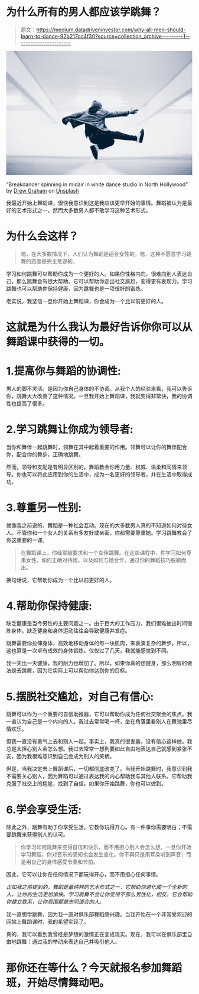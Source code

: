 # 为什么所有的男人都应该学跳舞？

> 原文：<https://medium.datadriveninvestor.com/why-all-men-should-learn-to-dance-92b217cc4f30?source=collection_archive---------1----------------------->

![](img/129cce699b6a93f2c28625abf5cd47ba.png)

“Breakdancer spinning in midair in white dance studio in North Hollywood” by [Drew Graham](https://unsplash.com/@dizzyd718?utm_source=medium&utm_medium=referral) on [Unsplash](https://unsplash.com?utm_source=medium&utm_medium=referral)

我最近开始上舞蹈课，很快我意识到这是我应该更早开始的事情。舞蹈被认为是最好的艺术形式之一。然而大多数男人都不敢学习这种艺术形式。

# 为什么会这样？

> 嗯，在大多数情况下，人们认为舞蹈是适合女性的。嗯，这种不愿意学习跳舞的态度是完全荒谬的。

学习如何跳舞可以帮助你成为一个更好的人。如果你性格内向，很难向别人表达自己，那么跳舞会有很大帮助。它可以帮助你走出社交尴尬，变得更有表现力。学习跳舞也可以帮助你保持健康，因为跳舞也是一项很好的锻炼。

老实说，我坚信一旦你开始上舞蹈课，你会成为一个比以前更好的人。

# **这就是为什么我认为最好告诉你你可以从舞蹈课中获得的一切。**

# 1.提高你与舞蹈的协调性:

男人的脚不灵活。是因为你自己身体的不协调。从我个人的经验来看，我可以告诉你，跳舞大大改善了这种情况。一旦我开始上舞蹈课，我就变得非常快，我的协调性也提高了很多。

# 2.学习跳舞让你成为领导者:

当你和舞伴一起跳舞时，领舞在其中起着重要的作用。领舞可以让你的舞伴配合你，配合你的舞步，正确地跳舞。

然而，领导和支配是有明显区别的。舞蹈教会你用力量、权威、温柔和同情来领导。你也可以将此应用到你的生活中，成为一名更好的领导者，并在生活中取得成功。

# 3.尊重另一性别:

就像我之前说的，舞蹈是一种社会互动。现在的大多数男人真的不知道如何对待女人。不管你和一个女人的关系有多友好或亲密，你都需要尊重她。学习跳舞教会了你这重要的一课。

> 在舞蹈课上，你经常被要求和一个女伴跳舞。在这些课程中，你学习如何尊重女性，如何正确对待她，以及如何与她合作，通过你的舞蹈技巧脱颖而出。

换句话说，它帮助你成为一个比以前更好的人。

# 4.帮助你保持健康:

缺乏健康是当今男性的主要问题之一。由于巨大的工作压力，我们很难抽出时间锻炼身体。缺乏健身和身体运动往往会导致健康并发症。

跳舞需要你拉伸身体，高效地移动身体的每一块肌肉，来表演复杂的舞步。所以，这也算是一次卓有成效的身体锻炼。仅仅过了几天，我就能感觉到不同。

我一天比一天健康，我的耐力也增加了。所以，如果你真的想健身，那么明智的做法是去跳舞，因为它实际上可以帮助你达到你的目标。

# 5.摆脱社交尴尬，对自己有信心:

跳舞可以作为一个重要的自信助推器，它可以帮助你成为任何社交聚会的焦点。我一直认为自己是一个内向的人。我过去常常喝一杯，坐在角落里看别人在舞池里尽情欢乐。

但我一直没有勇气上去和别人一起。事实上，我真的很害羞，没有信心这样做。我总是太担心别人会怎么想。我过去常常一想到要如此自由地表达自己就感到紧张不安，因为我很难意识到自己会成为别人的笑柄。

但是，当我决定去上舞蹈课后，一切都彻底改变了。当我开始跳舞时，我意识到我不需要关心别人，因为舞蹈可以通过表达我的内心帮助我与其他人联系。它帮助我克服了社交上的尴尬，找到了自信。如果你开始跳舞，你也可以做到。

# 6.学会享受生活:

除此之外，跳舞有助于你享受生活。它教你玩得开心。有一件事你需要明白；不需要跳舞来获得别人的认可。

> 你学习如何跳舞来变得自信和快乐，而不用担心别人会怎么想。一旦你开始学习舞蹈，你对音乐的感知也会发生变化。你不再只是用耳朵听到声音，而是用自己的身体感受节奏和节拍。

因此，它可以让你在任何情况下都玩得开心，而不用担心任何事情。

*正如我之前提到的，舞蹈是最纯粹的艺术形式之一，它帮助你进化成一个全新的人，让你的生活更加愉快。学习跳舞不会让你变得不那么男性化，相反，它会帮助你建立联系，让你周围都是志同道合的人。*

我一直想学跳舞，因为我一直对俱乐部舞蹈感兴趣。当我开始在一个非常受欢迎的网站上舞蹈课时，我的希望实现了。

真的，我可以看到我曾经是梦想的激情正在变成现实。现在，我可以在俱乐部里自由地跳舞；通过我的举动来表达自己并吸引他人。

# **那你还在等什么？今天就报名参加舞蹈班，开始尽情舞动吧。**